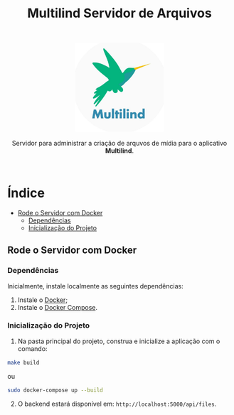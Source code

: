 <br>
<br>
<h1 align="center" >Multilind Servidor de Arquivos</h1>
<br>
<p align="center"><img width="200"src="src/assets/img/multilind.jpg"> </p>
<p align="center"> Servidor para administrar a criação de arquvos de mídia para o aplicativo <strong>Multilind</strong>.</p>
<br>

# Índice

- [Rode o Servidor com Docker](#rode-o-servidor-com-docker)
  - [Dependências](#dependências)
  - [Inicialização do Projeto](#inicialização-do-projeto)

## Rode o Servidor com Docker

### Dependências

Inicialmente, instale localmente as seguintes dependências:

1. Instale o [Docker](https://docs.docker.com/install/linux/docker-ce/ubuntu/);
2. Instale o [Docker Compose](https://docs.docker.com/compose/install/).

### Inicialização do Projeto

1. Na pasta principal do projeto, construa e inicialize a aplicação com o comando:

```bash
make build
```

ou 

```bash
sudo docker-compose up --build
```

2. O backend estará disponível em: `http://localhost:5000/api/files`.


